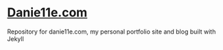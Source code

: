 # [Danie11e.com](http://www.danie11e.com)

Repository for danie11e.com, my personal portfolio site and blog built with Jekyll